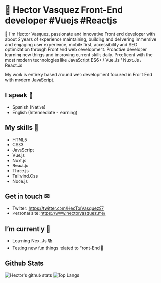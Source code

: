 # 👋 Hector Vasquez Front-End developer #Vuejs #Reactjs
👋 I'm Hector Vasquez, passionate and innovative Front end developer with about 2 years of experience maintaining, building and delivering immersive and engaging user experience, mobile first, accessibility and SEO optimization through Front end web development. Proactive developer learning new things and improving current skills daily. Proeficent with the most modern technologies like JavaScript ES6+ / Vue.Js / Nuxt.Js / React.Js

My work is entirely based around web development focused in Front End with modern JavaScript.

## I speak 💬
- Spanish (Native)
- English (Intermediate - learning)

## My skills 🎯
- HTML5
- CSS3
- JavaScript
- Vue.js
- Nuxt.js
- React.js
- Three.js
- Tailwind.Css
- Node.js

## Get in touch ✉
- Twitter: https://twitter.com/HecTorVasquez97
- Personal site: https://www.hectorvasquez.me/

## I’m currently 🤔
- Learning Next.Js 📚
- Testing new fun things related to Front-End 🧪

## Github Stats
![Hector's github stats](https://github-readme-stats.vercel.app/api?username=hvasquezdev&count_private=true&show_icons=true&theme=gruvbox) ![Top Langs](https://github-readme-stats.vercel.app/api/top-langs/?username=hvasquezdev&layout=compact)

<!--
**Hvasquezdev/Hvasquezdev** is a ✨ _special_ ✨ repository because its `README.md` (this file) appears on your GitHub profile.

Here are some ideas to get you started:

- 🔭 I’m currently working on ...
- 🌱 I’m currently learning ...
- 👯 I’m looking to collaborate on ...
- 🤔 I’m looking for help with ...
- 💬 Ask me about ...
- 📫 How to reach me: ...
- 😄 Pronouns: ...
- ⚡ Fun fact: ...
-->

